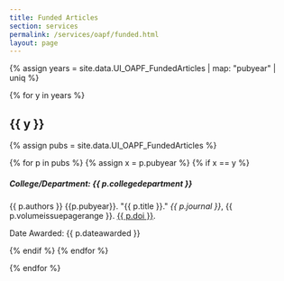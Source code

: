 ```yaml
---
title: Funded Articles
section: services
permalink: /services/oapf/funded.html
layout: page
---
```


{% assign years = site.data.UI_OAPF_FundedArticles | map: "pubyear" | uniq %}



{% for y in years %}

<h2>{{ y }}</h2>

{% assign pubs = site.data.UI_OAPF_FundedArticles %}

{% for p in pubs %}
{% assign x = p.pubyear %}
{% if x == y %}
<div class="card my-3">
<div class="card-body">
    <h5><b>College/Department:</b> {{ p.collegedepartment }}</h5>
    <p>{{ p.authors }} {{p.pubyear}}. "{{ p.title }}." <i>{{ p.journal }}</i>, {{ p.volumeissuepagerange }}. <a href="{{ p.doi }}" target="blank">{{ p.doi }}</a>.</p>
    <p>Date Awarded: {{ p.dateawarded }}</p>
</div>
</div>
{% endif %}
{% endfor %}

{% endfor %}

